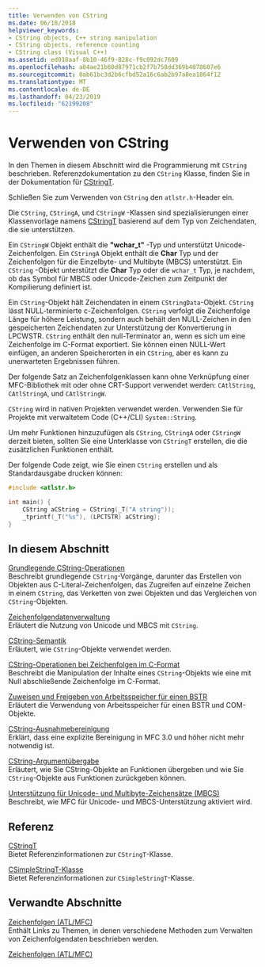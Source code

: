 ```yaml
---
title: Verwenden von CString
ms.date: 06/18/2018
helpviewer_keywords:
- CString objects, C++ string manipulation
- CString objects, reference counting
- CString class (Visual C++)
ms.assetid: ed018aaf-8b10-46f9-828c-f9c092dc7609
ms.openlocfilehash: a84ae21b60d87971cb2f7b758dd369b4078607e6
ms.sourcegitcommit: 0ab61bc3d2b6cfbd52a16c6ab2b97a8ea1864f12
ms.translationtype: MT
ms.contentlocale: de-DE
ms.lasthandoff: 04/23/2019
ms.locfileid: "62199208"
---
```

# <a name="using-cstring"></a>Verwenden von CString

In den Themen in diesem Abschnitt wird die Programmierung mit `CString` beschrieben. Referenzdokumentation zu den `CString` Klasse, finden Sie in der Dokumentation für [CStringT](../atl-mfc-shared/reference/cstringt-class.md).

Schließen Sie zum Verwenden von `CString` den `atlstr.h`-Header ein.

Die `CString`, `CStringA`, und `CStringW` -Klassen sind spezialisierungen einer Klassenvorlage namens [CStringT](../atl-mfc-shared/reference/cstringt-class.md) basierend auf dem Typ von Zeichendaten, die sie unterstützen.

Ein `CStringW` Objekt enthält die **"wchar_t"** -Typ und unterstützt Unicode-Zeichenfolgen. Ein `CStringA` Objekt enthält die **Char** Typ und der Zeichenfolgen für die Einzelbyte- und Multibyte (MBCS) unterstützt. Ein `CString` -Objekt unterstützt die **Char** Typ oder die `wchar_t` Typ, je nachdem, ob das Symbol für MBCS oder Unicode-Zeichen zum Zeitpunkt der Kompilierung definiert ist.

Ein `CString`-Objekt hält Zeichendaten in einem `CStringData`-Objekt. `CString` lässt NULL-terminierte c-Zeichenfolgen. `CString` verfolgt die Zeichenfolge Länge für höhere Leistung, sondern auch behält den NULL-Zeichen in den gespeicherten Zeichendaten zur Unterstützung der Konvertierung in LPCWSTR. `CString` enthält den null-Terminator an, wenn es sich um eine Zeichenfolge im C-Format exportiert. Sie können einen NULL-Wert einfügen, an anderen Speicherorten in ein `CString`, aber es kann zu unerwarteten Ergebnissen führen.

Der folgende Satz an Zeichenfolgenklassen kann ohne Verknüpfung einer MFC-Bibliothek mit oder ohne CRT-Support verwendet werden: `CAtlString`, `CAtlStringA`, und `CAtlStringW`.

`CString` wird in nativen Projekten verwendet werden. Verwenden Sie für Projekte mit verwaltetem Code (C++/CLI) `System::String`.

Um mehr Funktionen hinzuzufügen als `CString`, `CStringA` oder `CStringW` derzeit bieten, sollten Sie eine Unterklasse von `CStringT` erstellen, die die zusätzlichen Funktionen enthält.

Der folgende Code zeigt, wie Sie einen `CString` erstellen und als Standardausgabe drucken können:

```cpp
#include <atlstr.h>

int main() {
    CString aCString = CString(_T("A string"));
    _tprintf(_T("%s"), (LPCTSTR) aCString);
}
```

## <a name="in-this-section"></a>In diesem Abschnitt

[Grundlegende CString-Operationen](../atl-mfc-shared/basic-cstring-operations.md)<br/>
Beschreibt grundlegende `CString`-Vorgänge, darunter das Erstellen von Objekten aus C-Literal-Zeichenfolgen, das Zugreifen auf einzelne Zeichen in einem `CString`, das Verketten von zwei Objekten und das Vergleichen von `CString`-Objekten.

[Zeichenfolgendatenverwaltung](../atl-mfc-shared/string-data-management.md)<br/>
Erläutert die Nutzung von Unicode und MBCS mit `CString`.

[CString-Semantik](../atl-mfc-shared/cstring-semantics.md)<br/>
Erläutert, wie `CString`-Objekte verwendet werden.

[CString-Operationen bei Zeichenfolgen im C-Format](../atl-mfc-shared/cstring-operations-relating-to-c-style-strings.md)<br/>
Beschreibt die Manipulation der Inhalte eines `CString`-Objekts wie eine mit Null abschließende Zeichenfolge im C-Format.

[Zuweisen und Freigeben von Arbeitsspeicher für einen BSTR](../atl-mfc-shared/allocating-and-releasing-memory-for-a-bstr.md)<br/>
Erläutert die Verwendung von Arbeitsspeicher für einen BSTR und COM-Objekte.

[CString-Ausnahmebereinigung](../atl-mfc-shared/cstring-exception-cleanup.md)<br/>
Erklärt, dass eine explizite Bereinigung in MFC 3.0 und höher nicht mehr notwendig ist.

[CString-Argumentübergabe](../atl-mfc-shared/cstring-argument-passing.md)<br/>
Erläutert, wie Sie CString-Objekte an Funktionen übergeben und wie Sie `CString`-Objekte aus Funktionen zurückgeben können.

[Unterstützung für Unicode- und Multibyte-Zeichensätze (MBCS)](../atl-mfc-shared/unicode-and-multibyte-character-set-mbcs-support.md)<br/>
Beschreibt, wie MFC für Unicode- und MBCS-Unterstützung aktiviert wird.

## <a name="reference"></a>Referenz

[CStringT](../atl-mfc-shared/reference/cstringt-class.md)<br/>
Bietet Referenzinformationen zur `CStringT`-Klasse.

[CSimpleStringT-Klasse](../atl-mfc-shared/reference/csimplestringt-class.md)<br/>
Bietet Referenzinformationen zur `CSimpleStringT`-Klasse.

## <a name="related-sections"></a>Verwandte Abschnitte

[Zeichenfolgen (ATL/MFC)](../atl-mfc-shared/strings-atl-mfc.md)<br/>
Enthält Links zu Themen, in denen verschiedene Methoden zum Verwalten von Zeichenfolgendaten beschrieben werden.

[Zeichenfolgen (ATL/MFC)](../atl-mfc-shared/strings-atl-mfc.md)
